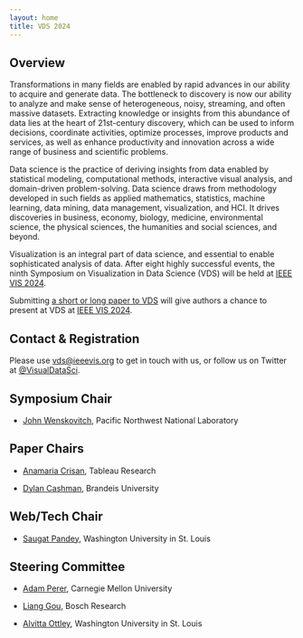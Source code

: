 ```yaml
---
layout: home
title: VDS 2024
---
```


## Overview

Transformations in many fields are enabled by rapid advances in our ability to acquire and generate data. The bottleneck to discovery is now our ability to analyze and make sense of heterogeneous, noisy, streaming, and often massive datasets. Extracting knowledge or insights from this abundance of data lies at the heart of 21st-century discovery, which can be used to inform decisions, coordinate activities, optimize processes, improve products and services, as well as enhance productivity and innovation across a wide range of business and scientific problems.

Data science is the practice of deriving insights from data enabled by statistical modeling, computational methods, interactive visual analysis, and domain-driven problem-solving. Data science draws from methodology developed in such fields as applied mathematics, statistics, machine learning, data mining, data management, visualization, and HCI. It drives discoveries in business, economy, biology, medicine, environmental science, the physical sciences, the humanities and social sciences, and beyond.

Visualization is an integral part of data science, and essential to enable sophisticated analysis of data. After eight highly successful events, the ninth Symposium on Visualization in Data Science (VDS) will be held at [IEEE VIS 2024](https://ieeevis.org/year/2024/welcome). 

Submitting [a short or long paper to VDS](http://www.visualdatascience.org/2024/cfp/) will give authors a chance to present at VDS at  [IEEE VIS 2024](https://ieeevis.org/year/2024/welcome).  


## Contact & Registration

Please use [vds@ieeevis.org](mailto:vds@ieeevis.org) to get in touch with us, or follow us on Twitter at [@VisualDataSci](https://twitter.com/VisualDataSci).

## Symposium Chair

- [John Wenskovitch](https://johnwenskovitch.com/), Pacific Northwest National Laboratory

## Paper Chairs

- [Anamaria Crisan](https://amcrisan.github.io/), Tableau Research

- [Dylan Cashman](https://dylancashman.github.io/), Brandeis University

## Web/Tech Chair
- [Saugat Pandey](https://iamsaugatpandey.github.io/), Washington University in St. Louis



## Steering Committee

- [Adam Perer](http://perer.org/), Carnegie Mellon University 

- [Liang Gou](https://scholar.google.com/citations?user=x3VK0fAAAAAJ&hl=en), Bosch Research 

- [Alvitta Ottley](http://visualdata.wustl.edu), Washington University in St. Louis
